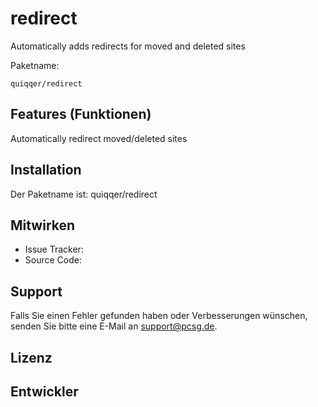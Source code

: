 redirect
========

Automatically adds redirects for moved and deleted sites

Paketname:

    quiqqer/redirect


Features (Funktionen)
--------
Automatically redirect moved/deleted sites

Installation
------------

Der Paketname ist: quiqqer/redirect


Mitwirken
----------

- Issue Tracker: 
- Source Code: 


Support
-------

Falls Sie einen Fehler gefunden haben oder Verbesserungen wünschen,
senden Sie bitte eine E-Mail an support@pcsg.de.


Lizenz
-------


Entwickler
--------
